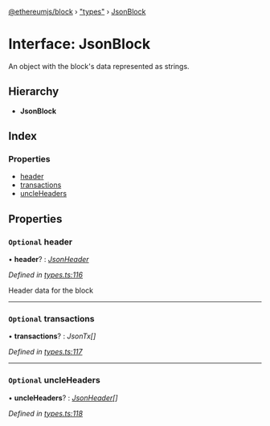 [@ethereumjs/block](../README.md) › ["types"](../modules/_types_.md) › [JsonBlock](_types_.jsonblock.md)

# Interface: JsonBlock

An object with the block's data represented as strings.

## Hierarchy

* **JsonBlock**

## Index

### Properties

* [header](_types_.jsonblock.md#optional-header)
* [transactions](_types_.jsonblock.md#optional-transactions)
* [uncleHeaders](_types_.jsonblock.md#optional-uncleheaders)

## Properties

### `Optional` header

• **header**? : *[JsonHeader](_types_.jsonheader.md)*

*Defined in [types.ts:116](https://github.com/ethereumjs/ethereumjs-monorepo/blob/master/packages/block/src/types.ts#L116)*

Header data for the block

___

### `Optional` transactions

• **transactions**? : *JsonTx[]*

*Defined in [types.ts:117](https://github.com/ethereumjs/ethereumjs-monorepo/blob/master/packages/block/src/types.ts#L117)*

___

### `Optional` uncleHeaders

• **uncleHeaders**? : *[JsonHeader](_index_.jsonheader.md)[]*

*Defined in [types.ts:118](https://github.com/ethereumjs/ethereumjs-monorepo/blob/master/packages/block/src/types.ts#L118)*
